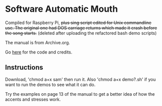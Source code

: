 # Software Automatic Mouth

Compiled for Raspberry Pi, ~~plus sing script edited for Unix commandline use. The original one had DOS carriage returns which made it crash before the song starts.~~ (deleted after uploading the refactored bash demo scripts)

The manual is from Archive.org.

Go [here](https://github.com/s-macke/SAM) for the code and credits.

## Instructions

Download, 'chmod a+x sam' then run it. Also 'chmod a+x demo?.sh' if you want to run the demos to see what it can do.

Try the examples on page 13 of the manual to get a better idea of how the accents and stresses work.
